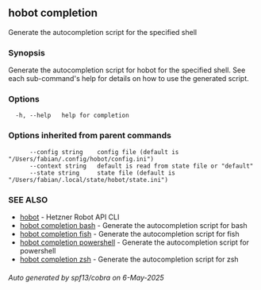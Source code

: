 ## hobot completion

Generate the autocompletion script for the specified shell

### Synopsis

Generate the autocompletion script for hobot for the specified shell.
See each sub-command's help for details on how to use the generated script.


### Options

```
  -h, --help   help for completion
```

### Options inherited from parent commands

```
      --config string    config file (default is "/Users/fabian/.config/hobot/config.ini")
      --context string   default is read from state file or "default"
      --state string     state file (default is "/Users/fabian/.local/state/hobot/state.ini")
```

### SEE ALSO

* [hobot](hobot.md)	 - Hetzner Robot API CLI
* [hobot completion bash](hobot_completion_bash.md)	 - Generate the autocompletion script for bash
* [hobot completion fish](hobot_completion_fish.md)	 - Generate the autocompletion script for fish
* [hobot completion powershell](hobot_completion_powershell.md)	 - Generate the autocompletion script for powershell
* [hobot completion zsh](hobot_completion_zsh.md)	 - Generate the autocompletion script for zsh

###### Auto generated by spf13/cobra on 6-May-2025
